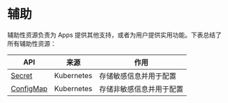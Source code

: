 # 辅助

辅助性资源负责为 Apps 提供其他支持，或者为用户提供实用功能。下表总结了所有辅助性资源：

| API                                             | 来源        | 作用                     |
| ----------------------------------------------- | ----------- | ------------------------ |
| [Secret](./secret.md)                           | Kubernetes  | 存储敏感信息并用于配置   |
| [ConfigMap](./configmap.md)                     | Kubernetes  | 存储非敏感信息并用于配置 |

<!-- | [ServiceAccountToken](./serviceaccounttoken.md) | TensorStack | 生成 kubeconfig          | -->

